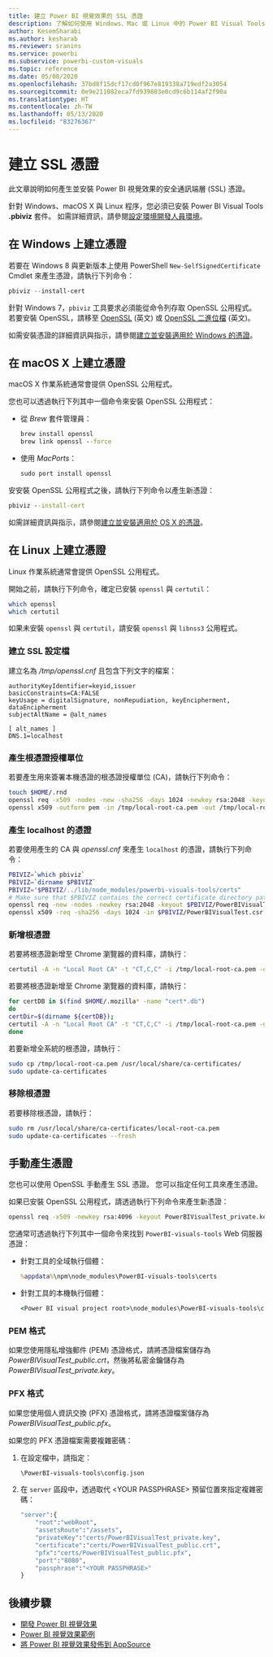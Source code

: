 ```yaml
---
title: 建立 Power BI 視覺效果的 SSL 憑證
description: 了解如何使用 Windows、Mac 或 Linux 中的 Power BI Visual Tools，或以手動方式產生 SSL 憑證。
author: KesemSharabi
ms.author: kesharab
ms.reviewer: sranins
ms.service: powerbi
ms.subservice: powerbi-custom-visuals
ms.topic: reference
ms.date: 05/08/2020
ms.openlocfilehash: 37bd8f15dcf17cd0f967e819338a719edf2a3054
ms.sourcegitcommit: 0e9e211082eca7fd939803e0cd9c6b114af2f90a
ms.translationtype: HT
ms.contentlocale: zh-TW
ms.lasthandoff: 05/13/2020
ms.locfileid: "83276367"
---
```

# <a name="create-an-ssl-certificate"></a>建立 SSL 憑證

此文章說明如何產生並安裝 Power BI 視覺效果的安全通訊端層 (SSL) 憑證。

針對 Windows、macOS X 與 Linux 程序，您必須已安裝 Power BI Visual Tools **.pbiviz** 套件。 如需詳細資訊，請參閱[設定環境開發人員環境](https://docs.microsoft.com/power-bi/developer/visuals/custom-visual-develop-tutorial#setting-up-the-developer-environment)。 

## <a name="create-a-certificate-on-windows"></a>在 Windows 上建立憑證

若要在 Windows 8 與更新版本上使用 PowerShell `New-SelfSignedCertificate` Cmdlet 來產生憑證，請執行下列命令：

```powershell
pbiviz --install-cert
```

針對 Windows 7，`pbiviz` 工具要求必須能從命令列存取 OpenSSL 公用程式。 若要安裝 OpenSSL，請移至 [OpenSSL](https://www.openssl.org) \(英文\) 或 [OpenSSL 二進位檔](https://wiki.openssl.org/index.php/Binaries) \(英文\)。

如需安裝憑證的詳細資訊與指示，請參閱[建立並安裝適用於 Windows 的憑證](https://docs.microsoft.com/power-bi/developer/visuals/custom-visual-develop-tutorial#windows)。

## <a name="create-a-certificate-on-macos-x"></a>在 macOS X 上建立憑證

macOS X 作業系統通常會提供 OpenSSL 公用程式。

您也可以透過執行下列其中一個命令來安裝 OpenSSL 公用程式：

- 從 *Brew* 套件管理員：
  
  ```cmd
  brew install openssl
  brew link openssl --force
  ```

- 使用 *MacPorts*：
  
  ```cmd
  sudo port install openssl
  ```

安安裝 OpenSSL 公用程式之後，請執行下列命令以產生新憑證：

```cmd
pbiviz --install-cert
```

如需詳細資訊與指示，請參閱[建立並安裝適用於 OS X 的憑證](https://docs.microsoft.com/power-bi/developer/visuals/custom-visual-develop-tutorial#osx)。

## <a name="create-a-certificate-on-linux"></a>在 Linux 上建立憑證

Linux 作業系統通常會提供 OpenSSL 公用程式。

開始之前，請執行下列命令，確定已安裝 `openssl` 與 `certutil`：

```sh
which openssl
which certutil
```

如果未安裝 `openssl` 與 `certutil`，請安裝 `openssl` 與 `libnss3` 公用程式。

### <a name="create-the-ssl-configuration-file"></a>建立 SSL 設定檔

建立名為 */tmp/openssl.cnf* 且包含下列文字的檔案：

```
authorityKeyIdentifier=keyid,issuer
basicConstraints=CA:FALSE
keyUsage = digitalSignature, nonRepudiation, keyEncipherment, dataEncipherment
subjectAltName = @alt_names

[ alt_names ]
DNS.1=localhost
```

### <a name="generate-root-certificate-authority"></a>產生根憑證授權單位

若要產生用來簽署本機憑證的根憑證授權單位 (CA)，請執行下列命令：

```sh
touch $HOME/.rnd
openssl req -x509 -nodes -new -sha256 -days 1024 -newkey rsa:2048 -keyout /tmp/local-root-ca.key -out /tmp/local-root-ca.pem -subj "/C=US/CN=Local Root CA/O=Local Root CA"
openssl x509 -outform pem -in /tmp/local-root-ca.pem -out /tmp/local-root-ca.crt
```

### <a name="generate-a-certificate-for-localhost"></a>產生 localhost 的憑證 

若要使用產生的 CA 與 *openssl.cnf* 來產生 `localhost` 的憑證，請執行下列命令：

```sh
PBIVIZ=`which pbiviz`
PBIVIZ=`dirname $PBIVIZ`
PBIVIZ="$PBIVIZ/../lib/node_modules/powerbi-visuals-tools/certs"
# Make sure that $PBIVIZ contains the correct certificate directory path. ls $PBIVIZ should list 'blank' file.
openssl req -new -nodes -newkey rsa:2048 -keyout $PBIVIZ/PowerBIVisualTest_private.key -out $PBIVIZ/PowerBIVisualTest.csr -subj "/C=US/O=PowerBI Visuals/CN=localhost"
openssl x509 -req -sha256 -days 1024 -in $PBIVIZ/PowerBIVisualTest.csr -CA /tmp/local-root-ca.pem -CAkey /tmp/local-root-ca.key -CAcreateserial -extfile /tmp/openssl.cnf -out $PBIVIZ/PowerBIVisualTest_public.crt
```

### <a name="add-root-certificates"></a>新增根憑證

若要將根憑證新增至 Chrome 瀏覽器的資料庫，請執行：

```sh
certutil -A -n "Local Root CA" -t "CT,C,C" -i /tmp/local-root-ca.pem -d sql:$HOME/.pki/nssdb
```

若要將根憑證新增至 Chrome 瀏覽器的資料庫，請執行：

```sh
for certDB in $(find $HOME/.mozilla* -name "cert*.db")
do
certDir=$(dirname ${certDB});
certutil -A -n "Local Root CA" -t "CT,C,C" -i /tmp/local-root-ca.pem -d sql:${certDir}
done
```

若要新增全系統的根憑證，請執行：

```sh
sudo cp /tmp/local-root-ca.pem /usr/local/share/ca-certificates/
sudo update-ca-certificates
```

### <a name="remove-root-certificates"></a>移除根憑證

若要移除根憑證，請執行：

```sh
sudo rm /usr/local/share/ca-certificates/local-root-ca.pem
sudo update-ca-certificates --fresh
```

## <a name="generate-a-certificate-manually"></a>手動產生憑證

您也可以使用 OpenSSL 手動產生 SSL 憑證。 您可以指定任何工具來產生憑證。

如果已安裝 OpenSSL 公用程式，請透過執行下列命令來產生新憑證：

```cmd
openssl req -x509 -newkey rsa:4096 -keyout PowerBIVisualTest_private.key -out PowerBIVisualTest_public.crt -days 365
```

您通常可透過執行下列其中一個命令來找到 `PowerBI-visuals-tools` Web 伺服器憑證：

- 針對工具的全域執行個體：
  
  ```cmd
  %appdata%\npm\node_modules\PowerBI-visuals-tools\certs
  ```

- 針對工具的本機執行個體：
  
  ```cmd
  <Power BI visual project root>\node_modules\PowerBI-visuals-tools\certs
  ```

### <a name="pem-format"></a>PEM 格式

如果您使用隱私增強郵件 (PEM) 憑證格式，請將憑證檔案儲存為 *PowerBIVisualTest_public.crt*，然後將私密金鑰儲存為 *PowerBIVisualTest_private.key*。

### <a name="pfx-format"></a>PFX 格式

如果您使用個人資訊交換 (PFX) 憑證格式，請將憑證檔案儲存為 *PowerBIVisualTest_public.pfx*。

如果您的 PFX 憑證檔案需要複雜密碼：

1. 在設定檔中，請指定：
   
   ```cmd
   \PowerBI-visuals-tools\config.json
   ```
   
1. 在 `server` 區段中，透過取代 \<YOUR PASSPHRASE> 預留位置來指定複雜密碼：

    ```cmd
    "server":{
        "root":"webRoot",
        "assetsRoute":"/assets",
        "privateKey":"certs/PowerBIVisualTest_private.key",
        "certificate":"certs/PowerBIVisualTest_public.crt",
        "pfx":"certs/PowerBIVisualTest_public.pfx",
        "port":"8080",
        "passphrase":"<YOUR PASSPHRASE>"
    }
    ```

## <a name="next-steps"></a>後續步驟
- [開發 Power BI 視覺效果](custom-visual-develop-tutorial.md)
- [Power BI 視覺效果範例](samples.md)
- [將 Power BI 視覺效果發佈到 AppSource](office-store.md)
